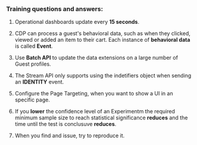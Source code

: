 ### Training questions and answers:

1. Operational dashboards update every **15 seconds**.

2. CDP can process a guest's behavioral data, such as when they clicked, viewed or added an item to their cart. Each instance of **behavioral data** is called **Event**.

3. Use **Batch API** to update the data extensions on a large number of Guest profiles.

4. The Stream API only supports using the indetifiers object when sending an **IDENTITY** event.

5. Configure the Page Targeting, when you want to show a UI in an specific page.

6. If you **lower** the confidence level of an Experimentm the required minimum sample size to reach statistical significance **reduces** and the time until the test is conclusuve **reduces**.

7. When you find and issue, try to reproduce it.